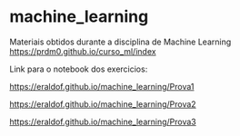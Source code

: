 # machine_learning
Materiais obtidos durante a disciplina de Machine Learning
https://prdm0.github.io/curso_ml/index


Link para o notebook dos exercicios:

https://eraldof.github.io/machine_learning/Prova1

https://eraldof.github.io/machine_learning/Prova2

https://eraldof.github.io/machine_learning/Prova3
